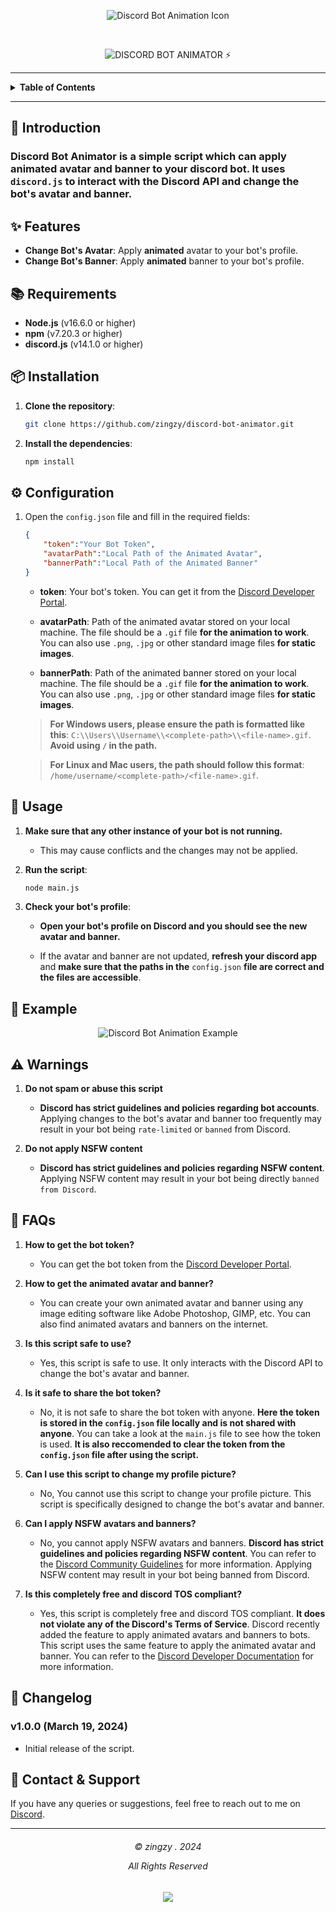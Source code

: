 <p align=center>
    <img src="https://raw.githubusercontent.com/zingzy/discord-bot-animation/main/assets/pfp.gif" alt="Discord Bot Animation Icon">
</p>

<br>

<p align="center">
<img src="https://readme-typing-svg.demolab.com?font=Bungee&size=30&pause=1000&color=7169E3&center=true&vCenter=true&random=false&width=435&lines=Discord+Bot+Animator+⚡" alt="DISCORD BOT ANIMATOR ⚡"></img>
</p>

---

<details>
<summary><strong>Table of Contents</strong></summary>

- [📌 Introduction](#-introduction)
  - [**Discord Bot Animator** is a simple script which can apply animated avatar and banner to your discord bot. It uses `discord.js` to interact with the Discord API and change the bot's avatar and banner.](#discord-bot-animator-is-a-simple-script-which-can-apply-animated-avatar-and-banner-to-your-discord-bot-it-uses-discordjs-to-interact-with-the-discord-api-and-change-the-bots-avatar-and-banner)
- [✨ Features](#-features)
- [📚 Requirements](#-requirements)
- [📦 Installation](#-installation)
- [⚙️ Configuration](#️-configuration)
- [🚀 Usage](#-usage)
- [👀 Example](#-example)
- [⚠️ Warnings](#️-warnings)
- [💬 FAQs](#-faqs)
- [📜 Changelog](#-changelog)
  - [**v1.0.0** (March 19, 2024)](#v100-march-19-2024)
- [🔧 Contact \& Support](#-contact--support)

</details>

---

## 📌 Introduction

### **Discord Bot Animator** is a simple script which can apply animated avatar and banner to your discord bot. It uses `discord.js` to interact with the Discord API and change the bot's avatar and banner.

## ✨ Features

- **Change Bot's Avatar**: Apply **animated** avatar to your bot's profile.
- **Change Bot's Banner**: Apply **animated** banner to your bot's profile.

## 📚 Requirements

- **Node.js** (v16.6.0 or higher)
- **npm** (v7.20.3 or higher)
- **discord.js** (v14.1.0 or higher)

## 📦 Installation

1. **Clone the repository**:

    ```bash
    git clone https://github.com/zingzy/discord-bot-animator.git
    ```

2. **Install the dependencies**:

    ```bash
    npm install
    ```

## ⚙️ Configuration

1. Open the `config.json` file and fill in the required fields:

    ```json
    {
        "token":"Your Bot Token",
        "avatarPath":"Local Path of the Animated Avatar",
        "bannerPath":"Local Path of the Animated Banner"
    }
    ```

    - **token**: Your bot's token. You can get it from the [Discord Developer Portal](https://discord.com/developers/applications).

    - **avatarPath**: Path of the animated avatar stored on your local machine. The file should be a `.gif` file **for the animation to work**. You can also use `.png`, `.jpg` or other standard image files **for static images**.

    - **bannerPath**: Path of the animated banner stored on your local machine. The file should be a `.gif` file **for the animation to work**. You can also use `.png`, `.jpg` or other standard image files **for static images**.

    > **For Windows users, please ensure the path is formatted like this**: `C:\\Users\\Username\\<complete-path>\\<file-name>.gif`. **Avoid using `/` in the path.**

    > **For Linux and Mac users, the path should follow this format**: `/home/username/<complete-path>/<file-name>.gif`.

## 🚀 Usage

1. **Make sure that any other instance of your bot is not running.**

    - This may cause conflicts and the changes may not be applied.

2. **Run the script**:

    ```bash
    node main.js
    ```

3. **Check your bot's profile**:

    - **Open your bot's profile on Discord and you should see the new avatar and banner.**

    - If the avatar and banner are not updated, **refresh your discord app** and **make sure that the paths in the** `config.json` **file are correct and the files are accessible**.

## 👀 Example

<p align=center>
    <img src="https://raw.githubusercontent.com/zingzy/discord-bot-animation/main/assets/example.gif" alt="Discord Bot Animation Example">
</p>

## ⚠️ Warnings

1. **Do not spam or abuse this script**

    - **Discord has strict guidelines and policies regarding bot accounts**. Applying changes to the bot's avatar and banner too frequently may result in your bot being `rate-limited` or `banned` from Discord.

2. **Do not apply NSFW content**

    - **Discord has strict guidelines and policies regarding NSFW content**. Applying NSFW content may result in your bot being directly `banned from Discord`.

## 💬 FAQs

1. **How to get the bot token?**

    - You can get the bot token from the [Discord Developer Portal](https://discord.com/developers/applications).

2. **How to get the animated avatar and banner?**

    - You can create your own animated avatar and banner using any image editing software like Adobe Photoshop, GIMP, etc. You can also find animated avatars and banners on the internet.

3. **Is this script safe to use?**

    - Yes, this script is safe to use. It only interacts with the Discord API to change the bot's avatar and banner.

4. **Is it safe to share the bot token?**

    - No, it is not safe to share the bot token with anyone. **Here the token is stored in the `config.json` file locally and is not shared with anyone**. You can take a look at the `main.js` file to see how the token is used. **It is also reccomended to clear the token from the `config.json` file after using the script.**

5. **Can I use this script to change my profile picture?**

    - No, You cannot use this script to change your profile picture. This script is specifically designed to change the bot's avatar and banner.

6. **Can I apply NSFW avatars and banners?**

    - No, you cannot apply NSFW avatars and banners. **Discord has strict guidelines and policies regarding NSFW content**. You can refer to the [Discord Community Guidelines](https://discord.com/guidelines) for more information. Applying NSFW content may result in your bot being banned from Discord.

7. **Is this completely free and discord TOS compliant?**

    - Yes, this script is completely free and discord TOS compliant. **It does not violate any of the Discord's Terms of Service**. Discord recently added the feature to apply animated avatars and banners to bots. This script uses the same feature to apply the animated avatar and banner. You can refer to the [Discord Developer Documentation](https://discord.com/developers/docs) for more information.

## 📜 Changelog

### **v1.0.0** (March 19, 2024)

- Initial release of the script.

## 🔧 Contact & Support

If you have any queries or suggestions, feel free to reach out to me on [Discord](https://discord.com/users/869458963954020433).

---

<h6 align="center">
© zingzy . 2024

All Rights Reserved</h6>

<p align="center">
	<a href="https://github.com/zingzy/discord-bot-animator/blob/master/LICENSE"><img src="https://img.shields.io/static/v1.svg?style=for-the-badge&label=License&message=APACHE 2.0&logoColor=d9e0ee&colorA=363a4f&colorB=b7bdf8"/></a>
</p>